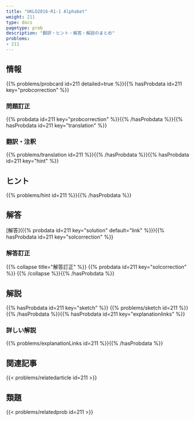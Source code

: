 ```yaml
---
title: "UKLO2016-R1-1 Alphabet"
weight: 211
type: docs
pagetype: prob
description: "翻訳・ヒント・解答・解説のまとめ"
problems: 
- 211
---
```


## 情報

{{% problems/probcard id=211 detailed=true %}}{{% hasProbdata id=211 key="probcorrection" %}}

### 問題訂正

{{% probdata id=211 key="probcorrection" %}}{{% /hasProbdata %}}{{% hasProbdata id=211 key="translation" %}}

### 翻訳・注釈

{{% problems/translation id=211 %}}{{% /hasProbdata %}}{{% hasProbdata id=211 key="hint" %}}

## ヒント

{{% problems/hint id=211 %}}{{% /hasProbdata %}}

## 解答

[解答]({{% probdata id=211 key="solution" default="link" %}}){{% hasProbdata id=211 key="solcorrection" %}}

### 解答訂正

{{% collapse title="解答訂正" %}}
{{% probdata id=211 key="solcorrection" %}}
{{% /collapse %}}{{% /hasProbdata %}}

## 解説

{{% hasProbdata id=211 key="sketch" %}}
{{% problems/sketch id=211 %}}
{{% /hasProbdata %}}{{% hasProbdata id=211 key="explanationlinks" %}}

### 詳しい解説

{{% problems/explanationLinks id=211 %}}{{% /hasProbdata %}}

## 関連記事

{{< problems/relatedarticle id=211 >}}

## 類題

{{< problems/relatedprob id=211 >}}
